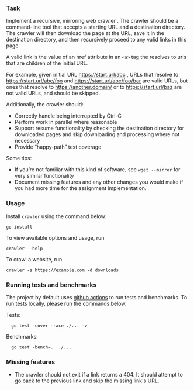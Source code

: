 ### Task

Implement a recursive, mirroring web crawler . The crawler should be a command-line tool that accepts a starting URL and
a
destination directory. The crawler will then download the page at the URL, save it in the destination directory, and
then recursively proceed to any valid links in this page.

A valid link is the value of an href attribute in an ```<a>``` tag the resolves to urls that are children of the initial
URL.

For example, given initial URL https://start.url/abc , URLs that resolve to https://start.url/abc/foo
and https://start.url/abc/foo/bar are valid URLs, but ones that resolve to
https://another.domain/ or to https://start.url/baz are not valid URLs, and should be skipped.

Additionally, the crawler should:

- Correctly handle being interrupted by Ctrl-C
- Perform work in parallel where reasonable
- Support resume functionality by checking the destination directory for
  downloaded pages and skip downloading and processing where not necessary
- Provide “happy-path” test coverage

Some tips:

- If you’re not familiar with this kind of software, see ```wget --mirror``` for very
  similar functionality
- Document missing features and any other changes you would make if you had
  more time for the assignment implementation.

### Usage

Install `crawler` using the command below:

```shell
go install
```

To view available options and usage, run

```shell
crawler --help
```

To crawl a website, run

```
crawler -s https://example.com -d downloads
```

### Running tests and benchmarks

The project by default uses [github actions](https://github.com/features/actions) to run tests and benchmarks. To run
tests locally, please run the commands below.

Tests:

```shell
  go test -cover -race ./... -v
```

Benchmarks:

```shell
  go test -bench=.  ./...  
```

### Missing features

- The crawler should not exit if a link returns a 404. It should attempt to go back to the previous link and skip the
  missing link's URL.